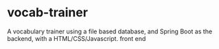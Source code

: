 # vocab-trainer
A vocabulary trainer using a file based database, and Spring Boot as the backend, with a HTML/CSS/Javascript. front end
